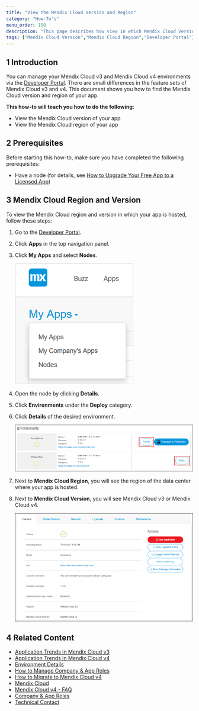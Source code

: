 ```yaml
---
title: "View the Mendix Cloud Version and Region"
category: "How-To's"
menu_order: 150
description: "This page describes how view in which Mendix Cloud Version and Region your app is hosted."
tags: ["Mendix Cloud Version","Mendix Cloud Region","Developer Portal"]
---
```


## 1 Introduction

You can manage your Mendix Cloud v3 and Mendix Cloud v4 environments via the [Developer Portal](http://home.mendix.com). There are small differences in the feature sets of Mendix Cloud v3 and v4. This document shows you how to find the Mendix Cloud version and region of your app.

**This how-to will teach you how to do the following:**

* View the Mendix Cloud version of your app
* View the Mendix Cloud region of your app

## 2 Prerequisites

Before starting this how-to, make sure you have completed the following prerequisites:

* Have a node (for details, see [How to Upgrade Your Free App to a Licensed App](/developerportal/howto/how-to-upgrade-free-app))

## 3 Mendix Cloud Region and Version

To view the Mendix Cloud region and version in which your app is hosted, follow these steps:

1. Go to the [Developer Portal](http://home.mendix.com).
2. Click **Apps** in the top navigation panel.
3.  Click **My Apps** and select **Nodes**.

    ![](attachments/general/myapps.png)

4. Open the node by clicking **Details**.
5. Click **Environments** under the **Deploy** category.
6.  Click **Details** of the desired environment.

    ![](attachments/deploy/environment-details.png)

7. Next to **Mendix Cloud Region**, you will see the region of the data center where your app is hosted.
8.  Next to **Mendix Cloud Version**, you will see Mendix Cloud v3 or Mendix Cloud v4.

    ![](attachments/deploy/environments-general.png)

## 4 Related Content

* [Application Trends in Mendix Cloud v3](/developerportal/operate/trends)
* [Application Trends in Mendix Cloud v4](/developerportal/operate/trends-v4)
* [Environment Details](/developerportal/deploy/environments-details)
* [How to Manage Company & App Roles](/developerportal/company-app-roles/manage-roles)
* [How to Migrate to Mendix Cloud v4](/deployment/mendixcloud/migrating-to-v4)
* [Mendix Cloud](/deployment/mendixcloud/)
* [Mendix Cloud v4 - FAQ](/deployment/mendixcloud/mxcloudv4)
* [Company & App Roles](/developerportal/company-app-roles/index)
* [Technical Contact](/developerportal/company-app-roles/technical-contact)
